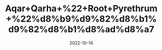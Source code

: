 ---
title: 'Aqar+Qarha+%22+Root+Pyrethrum+%22%d8%b9%d9%82%d8%b1%d9%82%d8%b1%d8%ad%d8%a7'
date: '2022-10-14' 
metatag: '' 
inventory: '0' 
draft: false 
# meta description 
shortDescripton: 'Aqar+Qarha(%d8%b9%d9%82%d8%b1%d9%82%d8%b1%d8%ad%d8%a7)+also+known+as+Longwort+and+Anacyclus+Pyrethrum%2c+is+widely+used+because+of+its+pungent+efficacy+in+relieving+toothache+and+in+promoting+a+free+flow+of+saliva.'
description: 'Herb'
longdescription: ''
featured: True
# product Price
price: '150.0'
# Product Short Description
shortDescription: 'Aqar+Qarha(%d8%b9%d9%82%d8%b1%d9%82%d8%b1%d8%ad%d8%a7)+also+known+as+Longwort+and+Anacyclus+Pyrethrum%2c+is+widely+used+because+of+its+pungent+efficacy+in+relieving+toothache+and+in+promoting+a+free+flow+of+saliva.'
productID: 'ECE77781-F723-ED11-9968-005056B3A416'
type: 'products'
category: 'Herb' 
thumnailproduct: 'https://eraconnect.blob.core.windows.net/product-images/aminsaddiquidawakhana/ECE77781-F723-ED11-9968-005056B3A416.webp' 
images:
  - image: 'https://eraconnect.blob.core.windows.net/product-images/aminsaddiquidawakhana/ECE77781-F723-ED11-9968-005056B3A416.webp'  
Variants:
---
